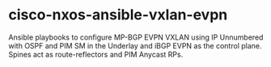 # cisco-nxos-ansible-vxlan-evpn
Ansible playbooks to configure MP-BGP EVPN VXLAN using IP Unnumbered with OSPF and PIM SM in the Underlay and iBGP EVPN as the control plane. Spines act as route-reflectors and PIM Anycast RPs.

